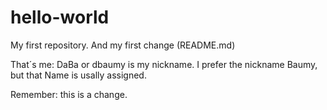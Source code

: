 # hello-world
My first repository.
And my first change (README.md)

That´s me:
DaBa or dbaumy is my nickname. I prefer the nickname Baumy, but that Name is usally assigned.

Remember: this is a change.
